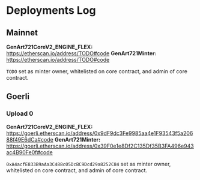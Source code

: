 # Deployments Log

## Mainnet

**GenArt721CoreV2_ENGINE_FLEX:** https://etherscan.io/address/TODO#code
**GenArt721Minter:** https://etherscan.io/address/TODO#code

`TODO` set as minter owner, whitelisted on core contract, and admin of core contract.

## Goerli

### Upload 0

**GenArt721CoreV2_ENGINE_FLEX:** https://goerli.etherscan.io/address/0x9dF9dc3Fe9985aa4e1F93543f5a20688f49E6dCa#code
**GenArt721Minter:** https://goerli.etherscan.io/address/0x39F0e1e8Df2C135Df35B3FA496e943ac4B90Fe0f#code

`0xA4acfE833B9aAa3C488c05DcBC9Dcd29a8252C84` set as minter owner, whitelisted on core contract, and admin of core contract.
